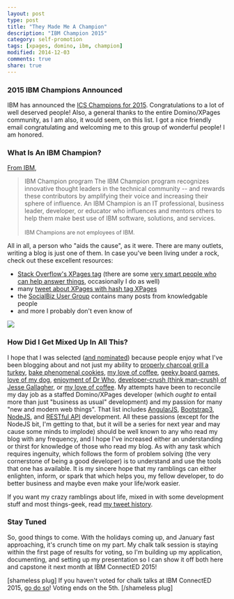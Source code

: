 ```yaml
---
layout: post
type: post
title: "They Made Me A Champion"
description: "IBM Champion 2015"
category: self-promotion
tags: [xpages, domino, ibm, champion]
modified: 2014-12-03
comments: true
share: true
---
```


### 2015 IBM Champions Announced
IBM has announced the <a href="//www.ibm.com/developerworks/community/blogs/ibmchampion/entry/announcing_the_2015_class_of_ibm_champions_for_ics">ICS Champions for 2015</a>. Congratulations to a lot of well deserved people! Also, a general thanks to the entire Domino/XPages community, as I am also, it would seem, on this list. I got a nice friendly email congratulating and welcoming me to this group of wonderful people! I am honored.

### What Is An IBM Champion?
[From IBM](//www.ibm.com/developerworks/champion/ "IBM Champion page on developerWorks"),
<blockquote>
IBM Champion program
The IBM Champion program recognizes innovative thought leaders in the technical community -- and rewards these contributors by amplifying their voice and increasing their sphere of influence. An IBM Champion is an IT professional, business leader, developer, or educator who influences and mentors others to help them make best use of IBM software, solutions, and services.
<br /><br />
<span style="font-size:0.9em">IBM Champions are not employees of IBM.</span>
</blockquote>

All in all, a person who "aids the cause", as it were. There are many outlets, writing a blog is just one of them. In case you've been living under a rock, check out these excellent resources:

* <a href="//stackoverflow.com/questions/tagged/xpages">Stack Overflow's XPages tag</a> (there are some <a href="//stackoverflow.com/tags/xpages/topusers">very smart people who can help answer things</a>, occasionally I do as well)
* many <a href="//twitter.com/hashtag/XPages?src=hash">tweet about XPages with hash tag XPages</a>
* the <a href="//www.socialbizug.org/">SocialBiz User Group</a> contains many posts from knowledgable people
* and more I probably don't even know of



<a href="{{ site.url }}/assets/images/post_images/Dpool_loot.png" data-toggle="tooltip" title="I want it all"><img src="{{ site.url }}/assets/images/post_images/Dpool_loot.png" class="img-responsive center-block" /></a>

### How Did I Get Mixed Up In All This?
I hope that I was selected (<a href="//www.notesx.net/hp.nsf/blogpost.xsp?documentId=C42">and nominated</a>) because people enjoy what I've been blogging about and not just my ability to [properly charcoal grill a turkey](//twitter.com/edm00se/status/538049287180288000 "mmm... turkey"), [bake phenomenal cookies](//twitter.com/edm00se/status/536307604310720512 "salted caramel chocolate chip cookies"), [my love of coffee](//twitter.com/edm00se/status/522804723045658625 "I'm not awake unless I've had enough to kill a horse"), [geeky board games](//twitter.com/edm00se/status/529851534453260288 "H.P. Lovecraft inspired board games are pretty awesome"), [love of my dog](//twitter.com/edm00se/status/506969729949761536 "we've been meaning to try skijoring"), [enjoyment of Dr Who](//twitter.com/Cakes_Comics/status/503262170373976064 "yeah, we're a Whovian house"), [developer-crush (think man-crush) of Jesse Gallagher](//twitter.com/edm00se/status/505414368411275264 "Jess likes structured code, I like structured code... we could be twins!"), or [my love of coffee](//twitter.com/edm00se/status/478348719256256512 "did I mention I like coffee?"). My attempts have been to reconcile my day job as a staffed Domino/XPages developer (which *ought to* entail more than just "business as usual" development) and my passion for many "new and modern web things". That list includes [AngularJS](//angularjs.org), [Bootstrap3](//getbootstrap.com/), [NodeJS](//nodejs.org/), and [RESTful API](//en.wikipedia.org/w/index.php?title=RESTful_API) development. All these passions (except for the NodeJS bit, I'm getting to that, but it will be a series for next year and may cause some minds to implode) should be well known to any who read my blog with any frequency, and I hope I've increased either an understanding or thirst for knowledge of those who read my blog. As with any task which requires ingenuity, which follows the form of problem solving (the very cornerstone of being a good developer) is to understand and use the tools that one has available. It is my sincere hope that my ramblings can either enlighten, inform, or spark that which helps you, my fellow developer, to do better business and maybe even make your life/work easier.

If you want my crazy ramblings about life, mixed in with some development stuff and most things-geek, read <a href="//twitter.com/edm00se">my tweet history</a>.

### Stay Tuned
So, good things to come. With the holidays coming up, and January fast approaching, it's crunch time on my part. My chalk talk session is staying within the first page of results for voting, so I'm building up my application, documenting, and setting up my presentation so I can show it off both here and capstone it next month at IBM ConnectED 2015!

[shameless plug]
If you haven't voted for chalk talks at IBM ConnectED 2015, <a href="//www.socialbizug.org/blogs/a4596d81-d98b-42e7-b4de-ac2d59d1ff01/">go do so</a>! Voting ends on the 5th.
[/shameless plug]